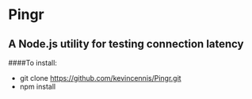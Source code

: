 Pingr
===

A Node.js utility for testing connection latency
---------------------------------------

####To install:

- git clone https://github.com/kevincennis/Pingr.git
- npm install